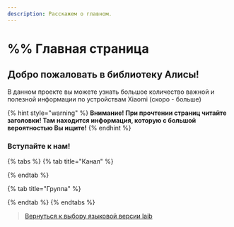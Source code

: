```yaml
---
description: Расскажем о главном.
---
```


# %% Главная страница

## Добро пожаловать в библиотеку Алисы!

В данном проекте вы можете узнать большое количество важной и полезной информации по устройствам Xiaomi (скоро - больше)

{% hint style="warning" %}
**Внимание! При прочтении страниц читайте заголовки! Там находится информация, которую с большой вероятностью Вы ищите!**
{% endhint %}



### Вступайте к нам!

{% tabs %}
{% tab title="Канал" %}

{% endtab %}

{% tab title="Группа" %}

{% endtab %}
{% endtabs %}





> [Вернуться к выбору языковой версии laib](https://laib.gitbook.io/laib/)
